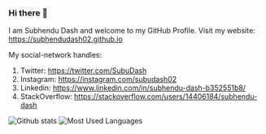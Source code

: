 ### Hi there 👋

<!--
**subhendudash02/subhendudash02** is a ✨ _special_ ✨ repository because its `README.md` (this file) appears on your GitHub profile.

Here are some ideas to get you started:

- 🔭 I’m currently working on ...
- 🌱 I’m currently learning ...
- 👯 I’m looking to collaborate on ...
- 🤔 I’m looking for help with ...
- 💬 Ask me about ...
- 📫 How to reach me: ...
- 😄 Pronouns: ...
- ⚡ Fun fact: ...
-->

I am Subhendu Dash and welcome to my GitHub Profile.
Visit my website:
https://subhendudash02.github.io

My social-network handles:
1. Twitter: https://twitter.com/SubuDash
2. Instagram: https://instagram.com/subudash02
3. Linkedin: https://www.linkedin.com/in/subhendu-dash-b352551b8/
4. StackOverflow: https://stackoverflow.com/users/14406184/subhendu-dash


![Github stats](https://github-readme-stats.vercel.app/api?username=subhendudash02)
![Most Used Languages](https://github-readme-stats.vercel.app/api/top-langs/?username=subhendudash02&count_private=true&theme=tokyonight)
